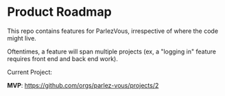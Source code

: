 # Product Roadmap

This repo contains features for ParlezVous, irrespective of where the code might live.

Oftentimes, a feature will span multiple projects (ex, a "logging in" feature requires front end and back end work).

Current Project:

**MVP**: https://github.com/orgs/parlez-vous/projects/2

